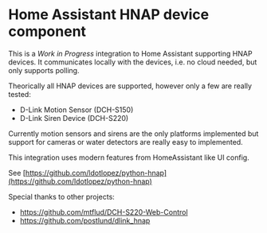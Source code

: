 # Home Assistant HNAP device component

This is a *Work in Progress* integration to Home Assistant supporting HNAP devices. It communicates locally with the devices, i.e. no cloud needed, but only supports polling.

Theorically all HNAP devices are supported, however only a few are really tested:

  * D-Link Motion Sensor (DCH-S150)
  * D-Link Siren Device (DCH-S220)

Currently motion sensors and sirens are the only platforms implemented but support for cameras or water detectors are really easy to implemented.

This integration uses modern features from HomeAssistant like UI config.

See [https://github.com/ldotlopez/python-hnap](https://github.com/ldotlopez/python-hnap)

Special thanks to other projects:

  * https://github.com/mtflud/DCH-S220-Web-Control
  * https://github.com/postlund/dlink_hnap
